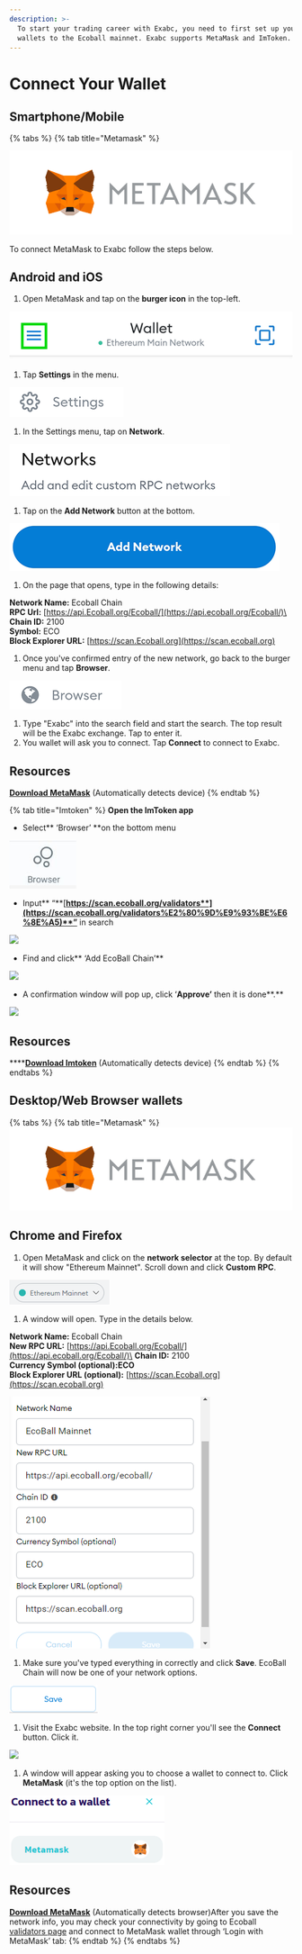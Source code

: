 ```yaml
---
description: >-
  To start your trading career with Exabc, you need to first set up your crypto
  wallets to the Ecoball mainnet. Exabc supports MetaMask and ImToken.
---
```


# Connect Your Wallet

## Smartphone/Mobile

{% tabs %}
{% tab title="Metamask" %}


![](../../.gitbook/assets/jiaocheng.png)

To connect MetaMask to Exabc follow the steps below.

## Android and iOS

1. Open MetaMask and tap on the **burger icon** in the top-left.

![](../../.gitbook/assets/jiaocheng2.png)

1. Tap **Settings** in the menu.

![](../../.gitbook/assets/教程2.png)

1. In the Settings menu, tap on **Network**.

![](<../../.gitbook/assets/image (6).png>)

1. Tap on the **Add Network** button at the bottom.

![](<../../.gitbook/assets/image (7).png>)

1. On the page that opens, type in the following details:

**Network Name:** Ecoball Chain\
**RPC Url:** [https://api.Ecoball.org/Ecoball/](https://api.ecoball.org/Ecoball/)\
**Chain ID:** 2100\
**Symbol:** ECO\
**Block Explorer URL:** [https://scan.Ecoball.org](https://scan.ecoball.org)

1. Once you've confirmed entry of the new network, go back to the burger menu and tap **Browser**.

![](<../../.gitbook/assets/image (8).png>)

1. Type "Exabc" into the search field and start the search. The top result will be the Exabc exchange. Tap to enter it.
2. You wallet will ask you to connect. Tap **Connect** to connect to Exabc.

## Resources

[**Download MetaMask**](https://metamask.io/download.html) (Automatically detects device)
{% endtab %}

{% tab title="Imtoken" %}
**Open the ImToken app**

* Select** ‘Browser’ **on the bottom menu

![](<../../.gitbook/assets/1637140725(1) (1).png>)

* Input** “**[**https://scan.ecoball.org/validators**](https://scan.ecoball.org/validators%E2%80%9D%E9%93%BE%E6%8E%A5)**”** in search

![](../../.gitbook/assets/1637140798\(1\).png)

* Find and click** ‘Add EcoBall Chain’**

![](../../.gitbook/assets/1637140866\(1\).png)

* A confirmation window will pop up, click ‘**Approve’** then it is done**.**

![](../../.gitbook/assets/1637140831\(1\).png)

## Resources

****[**Download Imtoken**](https://token.im/download) (Automatically detects device)
{% endtab %}
{% endtabs %}



## **Desktop/Web Browser wallets**

{% tabs %}
{% tab title="Metamask" %}
![](<../../.gitbook/assets/jiaocheng (1).png>)

## Chrome and Firefox

1. Open MetaMask and click on the **network selector** at the top. By default it will show "Ethereum Mainnet". Scroll down and click **Custom RPC**.

![](<../../.gitbook/assets/image (9) (1).png>)

1. A window will open. Type in the details below.

**Network Name:** Ecoball Chain\
**New RPC URL:** [https://api.Ecoball.org/Ecoball/](https://api.ecoball.org/Ecoball/)\
**Chain ID:** 2100\
**Currency Symbol (optional):ECO** \
**Block Explorer URL (optional):** [https://scan.Ecoball.org](https://scan.ecoball.org)

![](../../.gitbook/assets/10.png)

1. Make sure you've typed everything in correctly and click **Save**. EcoBall Chain will now be one of your network options.

![](<../../.gitbook/assets/image (10).png>)

1. Visit the Exabc website. In the top right corner you'll see the **Connect** button. Click it.

![](../../.gitbook/assets/1637555176\(1\).png)

1. A window will appear asking you to choose a wallet to connect to. Click **MetaMask** (it's the top option on the list).

![](<../../.gitbook/assets/image (12).png>)

## Resources

[**Download MetaMask**](https://metamask.io/download.html) (Automatically detects browser)After you save the network info, you may check your connectivity by going to Ecoball [validators page](https://scan.ecoball.org/validators) and connect to MetaMask wallet through ‘Login with MetaMask’ tab:
{% endtab %}
{% endtabs %}

